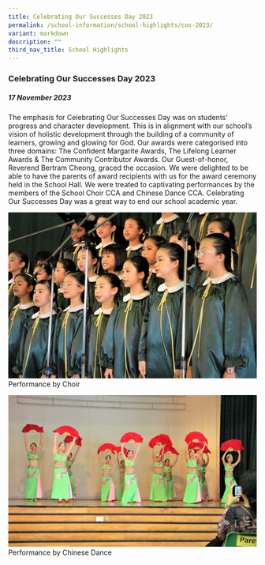 ```yaml
---
title: Celebrating Our Successes Day 2023
permalink: /school-information/school-highlights/cos-2023/
variant: markdown
description: ""
third_nav_title: School Highlights
---
```

### Celebrating Our Successes Day 2023

##### 17 November 2023

The emphasis for Celebrating Our Successes Day was on students’ progress and character development. This is in alignment with our school’s vision of holistic development through the building of a community of learners, growing and glowing for God. Our awards were categorised into three domains: The Confident Margarite Awards, The Lifelong Learner Awards & The Community Contributor Awards. Our Guest-of-honor, Reverend Bertram Cheong, graced the occasion. We were delighted to be able to have the parents of award recipients with us for the award ceremony held in the School Hall. We were treated to captivating performances by the members of the School Choir CCA and Chinese Dance CCA. Celebrating Our Successes Day was a great way to end our school academic year.

![](/images/COS%202023/cos_2023_02.jpg)
Performance by Choir

![](/images/COS%202023/cos_2023_01.jpg)
Performance by Chinese Dance